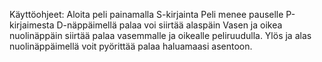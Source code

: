 Käyttöohjeet:
Aloita peli painamalla S-kirjainta
Peli menee pauselle P-kirjaimesta
D-näppäimellä palaa voi siirtää alaspäin
Vasen ja oikea nuolinäppäin siirtää palaa vasemmalle ja oikealle peliruudulla.
Ylös ja alas nuolinäppäimellä voit pyörittää palaa haluamaasi asentoon.
